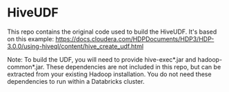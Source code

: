 # HiveUDF

This repo contains the original code used to build the HiveUDF.
It's based on this example: https://docs.cloudera.com/HDPDocuments/HDP3/HDP-3.0.0/using-hiveql/content/hive_create_udf.html

Note: To build the UDF, you will need to provide hive-exec*.jar and hadoop-common*.jar.  These dependencies are not included in this repo, but can be extracted from your existing Hadoop installation. You do not need these dependencies to run within a Databricks cluster.
